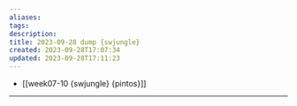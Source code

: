 ```yaml
---
aliases: 
tags: 
description:
title: 2023-09-28 dump {swjungle}
created: 2023-09-28T17:07:34
updated: 2023-09-28T17:11:23
---
```

- [[week07-10 {swjungle} {pintos}]]
___


